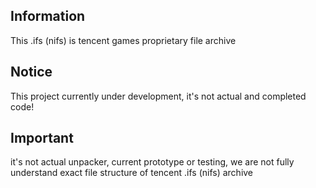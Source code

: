 ## Information 
This .ifs (nifs) is tencent games proprietary file archive 

## Notice 
This project currently under development, it's not actual and completed code!

## Important 
it's not actual unpacker, current prototype or testing, we are not fully understand exact file structure of tencent .ifs (nifs) archive 
